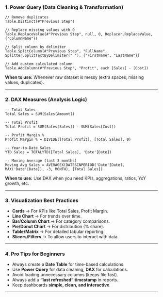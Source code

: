 
###  1. Power Query (Data Cleaning & Transformation)

```powerquery
// Remove duplicates
Table.Distinct(#"Previous Step")

// Replace missing values with 0
Table.ReplaceValue(#"Previous Step", null, 0, Replacer.ReplaceValue, {"ColumnName"})

// Split column by delimiter
Table.SplitColumn(#"Previous Step", "FullName", Splitter.SplitTextByDelimiter(" "), {"FirstName", "LastName"})

// Add custom calculated column
Table.AddColumn(#"Previous Step", "Profit", each [Sales] - [Cost])
```

**When to use:**
 Whenever raw dataset is messy (extra spaces, missing values, duplicates).

---

###  2. DAX Measures (Analysis Logic)

```dax
-- Total Sales
Total Sales = SUM(Sales[Amount])

-- Total Profit
Total Profit = SUM(Sales[Sales]) - SUM(Sales[Cost])

-- Profit Margin %
Profit Margin % = DIVIDE([Total Profit], [Total Sales], 0)

-- Year-to-Date Sales
YTD Sales = TOTALYTD([Total Sales], 'Date'[Date])

-- Moving Average (last 3 months)
Moving Avg Sales = AVERAGEX(DATESINPERIOD('Date'[Date], MAX('Date'[Date]), -3, MONTH), [Total Sales])
```

**When to use:**
 Use DAX when you need KPIs, aggregations, ratios, YoY growth, etc.

---

###  3. Visualization Best Practices

* **Cards** → For KPIs like Total Sales, Profit Margin.
* **Line Chart** → For trends over time.
* **Bar/Column Chart** → For category comparisons.
* **Pie/Donut Chart** → For distribution (% share).
* **Table/Matrix** → For detailed tabular reporting.
* **Slicers/Filters** → To allow users to interact with data.

---

###  4. Pro Tips for Beginners

* Always create a **Date Table** for time-based calculations.
* Use **Power Query** for data cleaning, **DAX** for calculations.
* Avoid loading unnecessary columns (keeps file fast).
* Always add a **“last refreshed” timestamp** in reports.
* Keep dashboards **simple, clean, and interactive**.

---

